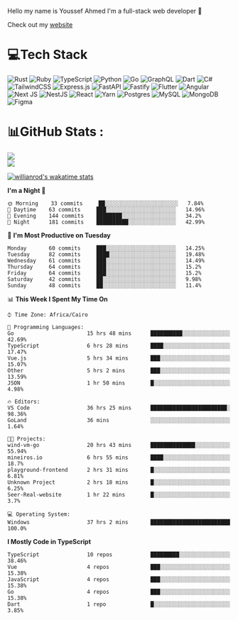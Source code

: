 Hello my name is Youssef Ahmed I'm a full-stack web developer 👋

Check out my [website](https://youssefahmed.vercel.app)
 
# 💻Tech Stack

![Rust](https://img.shields.io/badge/rust-%23000000.svg?style=for-the-badge&logo=rust&logoColor=white) ![Ruby](https://img.shields.io/badge/ruby-%23CC342D.svg?style=for-the-badge&logo=ruby&logoColor=white) ![TypeScript](https://img.shields.io/badge/typescript-%23007ACC.svg?style=for-the-badge&logo=typescript&logoColor=white) ![Python](https://img.shields.io/badge/python-3670A0?style=for-the-badge&logo=python&logoColor=ffdd54) ![Go](https://img.shields.io/badge/go-%2300ADD8.svg?style=for-the-badge&logo=go&logoColor=white) ![GraphQL](https://img.shields.io/badge/-GraphQL-E10098?style=for-the-badge&logo=graphql&logoColor=white) ![Dart](https://img.shields.io/badge/dart-%230175C2.svg?style=for-the-badge&logo=dart&logoColor=white) ![C#](https://img.shields.io/badge/c%23-%23239120.svg?style=for-the-badge&logo=c-sharp&logoColor=white) ![TailwindCSS](https://img.shields.io/badge/tailwindcss-%2338B2AC.svg?style=for-the-badge&logo=tailwind-css&logoColor=white) ![Express.js](https://img.shields.io/badge/express.js-%23404d59.svg?style=for-the-badge&logo=express&logoColor=%2361DAFB) ![FastAPI](https://img.shields.io/badge/FastAPI-005571?style=for-the-badge&logo=fastapi) ![Fastify](https://img.shields.io/badge/fastify-%23000000.svg?style=for-the-badge&logo=fastify&logoColor=white) ![Flutter](https://img.shields.io/badge/Flutter-%2302569B.svg?style=for-the-badge&logo=Flutter&logoColor=white) ![Angular](https://img.shields.io/badge/angular-%23DD0031.svg?style=for-the-badge&logo=angular&logoColor=white) ![Next JS](https://img.shields.io/badge/Next-black?style=for-the-badge&logo=next.js&logoColor=white) ![NestJS](https://img.shields.io/badge/nestjs-%23E0234E.svg?style=for-the-badge&logo=nestjs&logoColor=white) ![React](https://img.shields.io/badge/react-%2320232a.svg?style=for-the-badge&logo=react&logoColor=%2361DAFB) ![Yarn](https://img.shields.io/badge/yarn-%232C8EBB.svg?style=for-the-badge&logo=yarn&logoColor=white) ![Postgres](https://img.shields.io/badge/postgres-%23316192.svg?style=for-the-badge&logo=postgresql&logoColor=white) ![MySQL](https://img.shields.io/badge/mysql-%2300f.svg?style=for-the-badge&logo=mysql&logoColor=white) ![MongoDB](https://img.shields.io/badge/MongoDB-%234ea94b.svg?style=for-the-badge&logo=mongodb&logoColor=white)     ![Figma](https://img.shields.io/badge/figma-%23F24E1E.svg?style=for-the-badge&logo=figma&logoColor=white)

# 📊GitHub Stats :

![](https://github-readme-stats.vercel.app/api?username=joetifa2003&theme=tokyonight&hide_border=false&include_all_commits=false&count_private=false)<br/>
![](https://github-readme-streak-stats.herokuapp.com/?user=joetifa2003&theme=tokyonight&hide_border=false)<br/>

[![willianrod's wakatime stats](https://github-readme-stats.vercel.app/api/wakatime?username=joetifa2003&layout=compact)](https://github.com/anuraghazra/github-readme-stats)
<!--START_SECTION:waka-->
**I'm a Night 🦉** 

```text
🌞 Morning    33 commits     ██░░░░░░░░░░░░░░░░░░░░░░░   7.84% 
🌆 Daytime    63 commits     ███░░░░░░░░░░░░░░░░░░░░░░   14.96% 
🌃 Evening    144 commits    ████████░░░░░░░░░░░░░░░░░   34.2% 
🌙 Night      181 commits    ██████████░░░░░░░░░░░░░░░   42.99%

```
📅 **I'm Most Productive on Tuesday** 

```text
Monday       60 commits     ███░░░░░░░░░░░░░░░░░░░░░░   14.25% 
Tuesday      82 commits     ████░░░░░░░░░░░░░░░░░░░░░   19.48% 
Wednesday    61 commits     ███░░░░░░░░░░░░░░░░░░░░░░   14.49% 
Thursday     64 commits     ███░░░░░░░░░░░░░░░░░░░░░░   15.2% 
Friday       64 commits     ███░░░░░░░░░░░░░░░░░░░░░░   15.2% 
Saturday     42 commits     ██░░░░░░░░░░░░░░░░░░░░░░░   9.98% 
Sunday       48 commits     ██░░░░░░░░░░░░░░░░░░░░░░░   11.4%

```


📊 **This Week I Spent My Time On** 

```text
⌚︎ Time Zone: Africa/Cairo

💬 Programming Languages: 
Go                       15 hrs 48 mins      ██████████░░░░░░░░░░░░░░░   42.69% 
TypeScript               6 hrs 28 mins       ████░░░░░░░░░░░░░░░░░░░░░   17.47% 
Vue.js                   5 hrs 34 mins       ███░░░░░░░░░░░░░░░░░░░░░░   15.07% 
Other                    5 hrs 2 mins        ███░░░░░░░░░░░░░░░░░░░░░░   13.59% 
JSON                     1 hr 50 mins        █░░░░░░░░░░░░░░░░░░░░░░░░   4.98%

🔥 Editors: 
VS Code                  36 hrs 25 mins      ████████████████████████░   98.36% 
GoLand                   36 mins             ░░░░░░░░░░░░░░░░░░░░░░░░░   1.64%

🐱‍💻 Projects: 
wind-vm-go               20 hrs 43 mins      ██████████████░░░░░░░░░░░   55.94% 
mineiros.io              6 hrs 55 mins       ████░░░░░░░░░░░░░░░░░░░░░   18.7% 
playground-frontend      2 hrs 31 mins       █░░░░░░░░░░░░░░░░░░░░░░░░   6.81% 
Unknown Project          2 hrs 18 mins       █░░░░░░░░░░░░░░░░░░░░░░░░   6.25% 
Seer-Real-website        1 hr 22 mins        █░░░░░░░░░░░░░░░░░░░░░░░░   3.7%

💻 Operating System: 
Windows                  37 hrs 2 mins       █████████████████████████   100.0%

```

**I Mostly Code in TypeScript** 

```text
TypeScript               10 repos            █████████░░░░░░░░░░░░░░░░   38.46% 
Vue                      4 repos             ███░░░░░░░░░░░░░░░░░░░░░░   15.38% 
JavaScript               4 repos             ███░░░░░░░░░░░░░░░░░░░░░░   15.38% 
Go                       4 repos             ███░░░░░░░░░░░░░░░░░░░░░░   15.38% 
Dart                     1 repo              █░░░░░░░░░░░░░░░░░░░░░░░░   3.85%

```



<!--END_SECTION:waka-->
